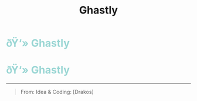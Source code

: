 ﻿---
lang: en-US
title: Ghastly
prev: 
next: Hawk
---
# <font color="#9ad6d4">ðŸ‘» <b>Ghastly</b></font> <Badge text="Ghost" type="tip" vertical="middle"/>
# <font color="#9ad6d4">ðŸ‘» <b>Ghastly</b></font> <Badge text="Ghost" type="tip" vertical="middle"/>
---

> From: Idea & Coding: [Drakos]

